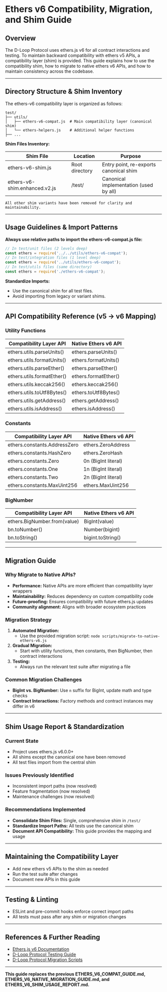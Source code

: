 # Ethers v6 Compatibility, Migration, and Shim Guide

## Overview

The D-Loop Protocol uses ethers.js v6 for all contract interactions and testing. To maintain backward compatibility with ethers v5 APIs, a compatibility layer (shim) is provided. This guide explains how to use the compatibility shim, how to migrate to native ethers v6 APIs, and how to maintain consistency across the codebase.

---

## Directory Structure & Shim Inventory

The ethers-v6 compatibility layer is organized as follows:

```
test/
├── utils/
│   ├── ethers-v6-compat.js  # Main compatibility layer (canonical shim)
│   └── ethers-helpers.js    # Additional helper functions
├── ...
```

**Shim Files Inventory:**

| Shim File                       | Location                                  | Purpose                                 |
|---------------------------------|-------------------------------------------|-----------------------------------------|
| ethers-v6-shim.js               | Root directory                            | Entry point, re-exports canonical shim   |
| ethers-v6-shim.enhanced.v2.js   | /test/                                    | Canonical implementation (used by all)   |
```
All other shim variants have been removed for clarity and maintainability.
```

---

## Usage Guidelines & Import Patterns

**Always use relative paths to import the ethers-v6-compat.js file:**

```js
// In test/unit files (2 levels deep)
const ethers = require('../../utils/ethers-v6-compat');
// In test/integration files (1 level deep)
const ethers = require('../utils/ethers-v6-compat');
// In test/utils files (same directory)
const ethers = require('./ethers-v6-compat');
```

**Standardize Imports:**
- Use the canonical shim for all test files.
- Avoid importing from legacy or variant shims.

---

## API Compatibility Reference (v5 → v6 Mapping)

### Utility Functions
| Compatibility Layer API         | Native Ethers v6 API     |
|---------------------------------|--------------------------|
| ethers.utils.parseUnits()       | ethers.parseUnits()      |
| ethers.utils.formatUnits()      | ethers.formatUnits()     |
| ethers.utils.parseEther()       | ethers.parseEther()      |
| ethers.utils.formatEther()      | ethers.formatEther()     |
| ethers.utils.keccak256()        | ethers.keccak256()       |
| ethers.utils.toUtf8Bytes()      | ethers.toUtf8Bytes()     |
| ethers.utils.getAddress()       | ethers.getAddress()      |
| ethers.utils.isAddress()        | ethers.isAddress()       |

### Constants
| Compatibility Layer API         | Native Ethers v6 API     |
|---------------------------------|--------------------------|
| ethers.constants.AddressZero    | ethers.ZeroAddress       |
| ethers.constants.HashZero       | ethers.ZeroHash          |
| ethers.constants.Zero           | 0n (BigInt literal)      |
| ethers.constants.One            | 1n (BigInt literal)      |
| ethers.constants.Two            | 2n (BigInt literal)      |
| ethers.constants.MaxUint256     | ethers.MaxUint256        |

### BigNumber
| Compatibility Layer API         | Native Ethers v6 API     |
|---------------------------------|--------------------------|
| ethers.BigNumber.from(value)    | BigInt(value)            |
| bn.toNumber()                   | Number(bigint)           |
| bn.toString()                   | bigint.toString()        |

---

## Migration Guide

### Why Migrate to Native APIs?
- **Performance:** Native APIs are more efficient than compatibility layer wrappers
- **Maintainability:** Reduces dependency on custom compatibility code
- **Future-proofing:** Ensures compatibility with future ethers.js updates
- **Community alignment:** Aligns with broader ecosystem practices

### Migration Strategy
1. **Automated Migration:**
   - Use the provided migration script: `node scripts/migrate-to-native-ethers-v6.js`
2. **Gradual Migration:**
   - Start with utility functions, then constants, then BigNumber, then contract interactions
3. **Testing:**
   - Always run the relevant test suite after migrating a file

### Common Migration Challenges
- **BigInt vs. BigNumber:** Use `n` suffix for BigInt, update math and type checks
- **Contract Interactions:** Factory methods and contract instances may differ in v6

---

## Shim Usage Report & Standardization

### Current State
- Project uses ethers.js v6.0.0+
- All shims except the canonical one have been removed
- All test files import from the central shim

### Issues Previously Identified
- Inconsistent import paths (now resolved)
- Feature fragmentation (now resolved)
- Maintenance challenges (now resolved)

### Recommendations Implemented
- **Consolidate Shim Files:** Single, comprehensive shim in `/test/`
- **Standardize Import Paths:** All tests use the canonical shim
- **Document API Compatibility:** This guide provides the mapping and usage

---

## Maintaining the Compatibility Layer

- Add new ethers v5 APIs to the shim as needed
- Run the test suite after changes
- Document new APIs in this guide

---

## Testing & Linting

- ESLint and pre-commit hooks enforce correct import paths
- All tests must pass after any shim or migration changes

---

## References & Further Reading
- [Ethers.js v6 Documentation](https://docs.ethers.org/v6/)
- [D-Loop Protocol Testing Guide](./README.md)
- [D-Loop Protocol Migration Scripts](../scripts/)

---

**This guide replaces the previous ETHERS_V6_COMPAT_GUIDE.md, ETHERS_V6_NATIVE_MIGRATION_GUIDE.md, and ETHERS_V6_SHIM_USAGE_REPORT.md.**

